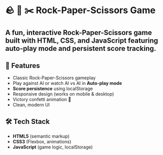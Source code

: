 # 🪨 📄 ✂️ Rock-Paper-Scissors Game

A fun, interactive Rock-Paper-Scissors game built with HTML, CSS, and JavaScript featuring auto-play mode and persistent score tracking.
 ---
## 🚀 Features

- Classic Rock-Paper-Scissors gameplay
- Play against AI or watch AI vs AI in **Auto-play mode**
- **Score persistence** using localStorage
- Responsive design (works on mobile & desktop)
- Victory confetti animation 🎉
- Clean, modern UI

## 🛠️ Tech Stack

- **HTML5** (semantic markup)
- **CSS3** (Flexbox, animations)
- **JavaScript** (game logic, localStorage)
